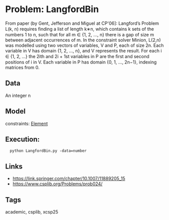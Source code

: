 # Problem: LangfordBin

From paper (by Gent, Jefferson and Miguel at CP'06]:
    Langford’s Problem L(k, n) requires ﬁnding a list of length k∗n, which contains k sets of the numbers 1 to n,
    such that for all m ∈ {1, 2, ..., n} there is a gap of size m between adjacent occurrences of m.
    In the constraint solver Minion, L(2,n) was modelled using two vectors of variables, V and P, each of size 2n.
    Each variable in V has domain {1, 2, ..., n}, and V represents the result.
    For each i ∈ {1, 2, ...} the 2ith and 2i + 1st variables in P are the ﬁrst and second positions of i in V.
    Each variable in P has domain {0, 1, ..., 2n−1}, indexing matrices from 0.

## Data
  An integer n

## Model
  constraints: [Element](https://pycsp.org/documentation/constraints/Element)

## Execution:
```
  python LangfordBin.py -data=number
```

## Links
  - https://link.springer.com/chapter/10.1007/11889205_15
  - https://www.csplib.org/Problems/prob024/

## Tags
  academic, csplib, xcsp25

